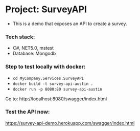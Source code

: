 # Project: SurveyAPI

- This is a demo that exposes an API to create a survey.

### Tech stack:

- C#, NET5.0, mstest
- Database: Mongodb

### Step to test locally with docker:

- `cd MyCompany.Services.SurveyAPI`
- `docker build -t survey-api-austin .`
- `docker run -p 8080:80 survey-api-austin`

Go to: http://localhost:8080/swagger/index.html

### Test the API now:

https://survey-api-demo.herokuapp.com/swagger/index.html
